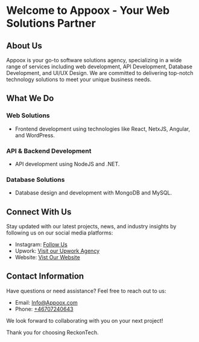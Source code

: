 # Welcome to Appoox - Your Web Solutions Partner


## About Us

Appoox is your go-to software solutions agency, specializing in a wide range of services including web development, API Development, Database Development, and UI/UX Design. We are committed to delivering top-notch technology solutions to meet your unique business needs.

## What We Do

### Web Solutions

- Frontend development using technologies like React, NetxJS, Angular, and WordPress.

### API & Backend Development

- API development using NodeJS and .NET.

### Database Solutions

- Database design and development with MongoDB and MySQL.

## Connect With Us

Stay updated with our latest projects, news, and industry insights by following us on our social media platforms:

- Instagram: [Follow Us](https://www.instagram.com/appoox.tech/)
- Upwork: [Visit our Upwork Agency](https://www.upwork.com/agencies/1716485529502945280/)
- Website: [Vist Our Website](https://appoox.com)

## Contact Information

Have questions or need assistance? Feel free to reach out to us:

- Email: [Info@Appoox.com](mailto:Info@Appoox.com)
- Phone: [+46707240643](tel:+46707240643)

We look forward to collaborating with you on your next project!

Thank you for choosing ReckonTech.
